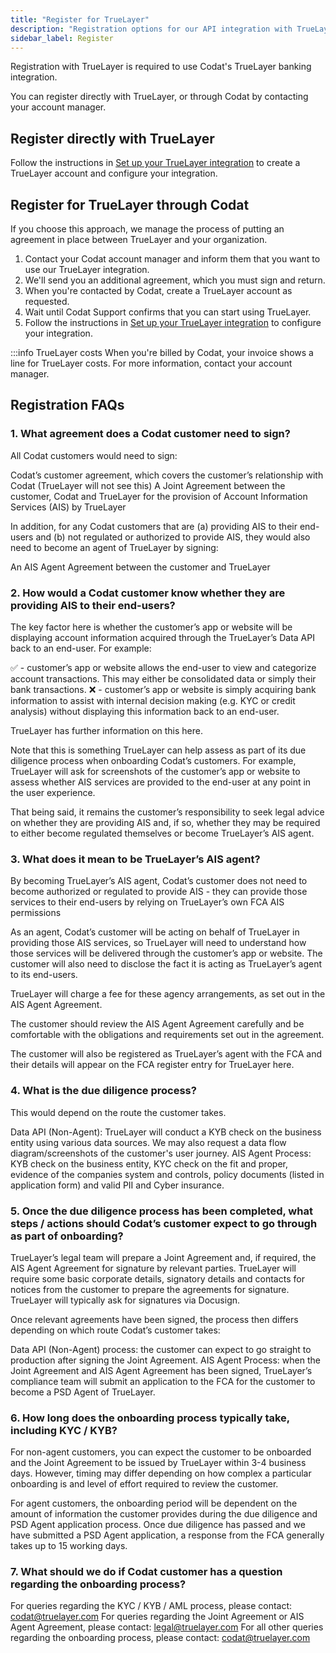 ```yaml
---
title: "Register for TrueLayer"
description: "Registration options for our API integration with TrueLayer"
sidebar_label: Register
---
```


Registration with TrueLayer is required to use Codat's TrueLayer banking integration.

You can register directly with TrueLayer, or through Codat by contacting your account manager.

## Register directly with TrueLayer

Follow the instructions in [Set up your TrueLayer integration](/integrations/banking/truelayer/set-up-truelayer-2) to create a TrueLayer account and configure your integration.

## Register for TrueLayer through Codat

If you choose this approach, we manage the process of putting an agreement in place between TrueLayer and your organization.

1. Contact your Codat account manager and inform them that you want to use our TrueLayer integration.
2. We'll send you an additional agreement, which you must sign and return.
3. When you're contacted by Codat, create a TrueLayer account as requested.
4. Wait until Codat Support confirms that you can start using TrueLayer.
5. Follow the instructions in [Set up your TrueLayer integration](/integrations/banking/truelayer/set-up-truelayer-2) to configure your integration.

:::info TrueLayer costs
When you're billed by Codat, your invoice shows a line for TrueLayer costs. For more information, contact your account manager.

## Registration FAQs

### 1. What agreement does a Codat customer need to sign?

All Codat customers would need to sign:

Codat’s customer agreement, which covers the customer’s relationship with Codat (TrueLayer will not see this)
A Joint Agreement between the customer, Codat and TrueLayer for the provision of Account Information Services (AIS) by TrueLayer

In addition, for any Codat customers that are (a) providing AIS to their end-users and (b) not regulated or authorized to provide AIS, they would also need to become an agent of TrueLayer by signing:

An AIS Agent Agreement between the customer and TrueLayer

### 2. How would a Codat customer know whether they are providing AIS to their end-users?

The key factor here is whether the customer’s app or website will be displaying account information acquired through the TrueLayer’s Data API back to an end-user. For example:

✅ - customer’s app or website allows the end-user to view and categorize account transactions. This may either be consolidated data or simply their bank transactions.
❌ - customer’s app or website is simply acquiring bank information to assist with internal decision making (e.g. KYC or credit analysis) without displaying this information back to an end-user.

TrueLayer has further information on this here.

Note that this is something TrueLayer can help assess as part of its due diligence process when onboarding Codat’s customers. For example, TrueLayer will ask for screenshots of the customer’s app or website to assess whether AIS services are provided to the end-user at any point in the user experience.

That being said, it remains the customer’s responsibility to seek legal advice on whether they are providing AIS and, if so, whether they may be required to either become regulated themselves or become TrueLayer’s AIS agent.

### 3. What does it mean to be TrueLayer’s AIS agent?

By becoming TrueLayer’s AIS agent, Codat’s customer does not need to become authorized or regulated to provide AIS - they can provide those services to their end-users by relying on TrueLayer’s own FCA AIS permissions

As an agent, Codat’s customer will be acting on behalf of TrueLayer in providing those AIS services, so TrueLayer will need to understand how those services will be delivered through the customer’s app or website. The customer will also need to disclose the fact it is acting as TrueLayer’s agent to its end-users.

TrueLayer will charge a fee for these agency arrangements, as set out in the AIS Agent Agreement.

The customer should review the AIS Agent Agreement carefully and be comfortable with the obligations and requirements set out in the agreement.

The customer will also be registered as TrueLayer’s agent with the FCA and their details will appear on the FCA register entry for TrueLayer here.

### 4. What is the due diligence process?

This would depend on the route the customer takes.

Data API (Non-Agent): TrueLayer will conduct a KYB check on the business entity using various data sources. We may also request a data flow diagram/screenshots of the customer's user journey.
AIS Agent Process: KYB check on the business entity, KYC check on the fit and proper, evidence of the companies system and controls, policy documents (listed in application form) and valid PII and Cyber insurance.

### 5. Once the due diligence process has been completed, what steps / actions should Codat’s customer expect to go through as part of onboarding?

TrueLayer’s legal team will prepare a Joint Agreement and, if required, the AIS Agent Agreement for signature by relevant parties. TrueLayer will require some basic corporate details, signatory details and contacts for notices from the customer to prepare the agreements for signature. TrueLayer will typically ask for signatures via Docusign.

Once relevant agreements have been signed, the process then differs depending on which route Codat’s customer takes:

Data API (Non-Agent) process: the customer can expect to go straight to production after signing the Joint Agreement.
AIS Agent Process: when the Joint Agreement and AIS Agent Agreement has been signed, TrueLayer’s compliance team will submit an application to the FCA for the customer to become a PSD Agent of TrueLayer.

### 6. How long does the onboarding process typically take, including KYC / KYB?

For non-agent customers, you can expect the customer to be onboarded and the Joint Agreement to be issued by TrueLayer within 3-4 business days. However, timing may differ depending on how complex a particular onboarding is and level of effort required to review the customer.

For agent customers, the onboarding period will be dependent on the amount of information the customer provides during the due diligence and PSD Agent application process. Once due diligence has passed and we have submitted a PSD Agent application, a response from the FCA generally takes up to 15 working days.

### 7. What should we do if Codat customer has a question regarding the onboarding process?

For queries regarding the KYC / KYB / AML process, please contact: codat@truelayer.com
For queries regarding the Joint Agreement or AIS Agent Agreement, please contact: legal@truelayer.com
For all other queries regarding the onboarding process, please contact: codat@truelayer.com
